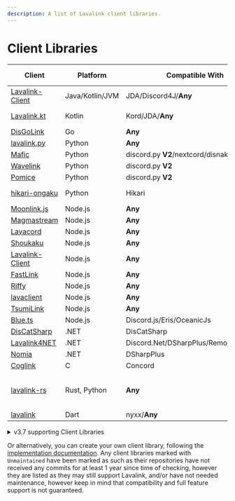 ```yaml
---
description: A list of Lavalink client libraries.
---
```


# Client Libraries

| Client                                                              | Platform        | Compatible With                            | Additional Information         |
|---------------------------------------------------------------------|-----------------|--------------------------------------------|--------------------------------|
| [Lavalink-Client](https://github.com/lavalink-devs/Lavalink-Client) | Java/Kotlin/JVM | JDA/Discord4J/**Any**                      | Uses reactor                   |
| [Lavalink.kt](https://github.com/DRSchlaubi/Lavalink.kt)            | Kotlin          | Kord/JDA/**Any**                           | Kotlin Coroutines              |
| [DisGoLink](https://github.com/disgoorg/disgolink)                  | Go              | **Any**                                    |                                |
| [lavalink.py](https://github.com/devoxin/lavalink.py)               | Python          | **Any**                                    |                                |
| [Mafic](https://github.com/ooliver1/mafic)                          | Python          | discord.py **V2**/nextcord/disnake/py-cord |                                |
| [Wavelink](https://github.com/PythonistaGuild/Wavelink)             | Python          | discord.py **V2**                          |                                |
| [Pomice](https://github.com/cloudwithax/pomice)                     | Python          | discord.py **V2**                          |                                |
| [hikari-ongaku](https://github.com/MPlatypus/hikari-ongaku)         | Python          | Hikari                                     | `asyncio`-based                |
| [Moonlink.js](https://github.com/1Lucas1apk/moonlink.js)            | Node.js         | **Any**                                    |                                |
| [Magmastream](https://github.com/Blackfort-Hosting/magmastream)     | Node.js         | **Any**                                    |                                |
| [Lavacord](https://github.com/lavacord/Lavacord)                    | Node.js         | **Any**                                    |                                |
| [Shoukaku](https://github.com/Deivu/Shoukaku)                       | Node.js         | **Any**                                    |                                |
| [Lavalink-Client](https://github.com/tomato6966/Lavalink-Client)    | Node.js         | **Any**                                    |                                |
| [FastLink](https://github.com/PerformanC/FastLink)                  | Node.js         | **Any**                                    |                                |
| [Riffy](https://github.com/riffy-team/riffy)                        | Node.js         | **Any**                                    |                                |
| [lavaclient](https://npmjs.com/lavaclient)                          | Node.js         | **Any**                                    | v5+                            |
| [TsumiLink](https://github.com/Fyphen1223/TsumiLink)                | Node.js         | **Any**                                    |                                |
| [Blue.ts](https://github.com/ftrapture/blue.ts)                     | Node.js         | Discord.js/Eris/OceanicJs                  |                                |
| [DisCatSharp](https://github.com/Aiko-IT-Systems/DisCatSharp)       | .NET            | DisCatSharp                                | v10.4.2+                       |
| [Lavalink4NET](https://github.com/angelobreuer/Lavalink4NET)        | .NET            | Discord.Net/DSharpPlus/Remora/NetCord      | v4+                            |
| [Nomia](https://github.com/DHCPCD9/Nomia)                           | .NET            | DSharpPlus                                 |                                |
| [Coglink](https://github.com/PerformanC/Coglink)                    | C               | Concord                                    |                                |
| [lavalink-rs](https://gitlab.com/vicky5124/lavalink-rs)             | Rust, Python    | **Any**                                    | `tokio`-based, `asyncio`-based |
| [lavalink](https://github.com/nyxx-discord/nyxx_lavalink)           | Dart            | nyxx/**Any**                               |                                |

<details markdown="1">
<summary>v3.7 supporting Client Libraries</summary>

| Client                                                        | Platform | Compatible With                            | Additional Information          |
|---------------------------------------------------------------|----------|--------------------------------------------|---------------------------------|
| [Lavalink.kt](https://github.com/DRSchlaubi/lavalink.kt)      | Kotlin   | JDA/Kord/**Any**                           | Kotlin Coroutines               |
| [lavaplay.py](https://github.com/HazemMeqdad/lavaplay.py)     | Python   | **Any\***                                  | *`asyncio`-based libraries only |
| [Mafic](https://github.com/ooliver1/mafic)                    | Python   | discord.py **V2**/nextcord/disnake/py-cord |                                 |
| [Wavelink](https://github.com/PythonistaGuild/Wavelink)       | Python   | discord.py **V2**                          | Version >=2, <3                 |
| [Pomice](https://github.com/cloudwithax/pomice)               | Python   | discord.py **V2**                          |                                 |
| [Lavacord](https://github.com/lavacord/lavacord)              | Node.js  | **Any**                                    |                                 |
| [Poru](https://github.com/parasop/poru)                       | Node.js  | **Any**                                    |                                 |
| [Shoukaku](https://github.com/Deivu/Shoukaku)                 | Node.js  | **Any**                                    |                                 |
| [Cosmicord.js](https://github.com/SudhanPlayz/Cosmicord.js)   | Node.js  | **Any**                                    |                                 |
| [DisCatSharp](https://github.com/Aiko-IT-Systems/DisCatSharp) | .NET     | DisCatSharp                                | Only prior v10.4.1              |
| [Lavalink4NET](https://github.com/angelobreuer/Lavalink4NET)  | .NET     | Discord.Net/DSharpPlus                     | < v4                            |
| [DisGoLink](https://github.com/disgoorg/disgolink)            | Go       | **Any**                                    |                                 |

</details>

Or alternatively, you can create your own client library, following the [implementation documentation](api/index.md).
Any client libraries marked with `Unmaintained` have been marked as such as their repositories have not received any commits for at least 1 year since time of checking,
however they are listed as they may still support Lavalink, and/or have not needed maintenance, however keep in mind that compatibility and full feature support is not guaranteed.
